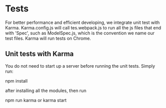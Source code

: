 # Tests

For better performance and efficient developing, we integrate unit test with Karma. Karma.config.js will call tes.webpack.js to run all the js files that end with 'Spec', such as ModelSpec.js, which is the convention we name our test files. Karma will run tests on Chrome.

## Unit tests with Karma

You do not need to start up a server before running the unit tests. Simply run:

npm install

after installing all the modules, then run

npm run karma or karma start
